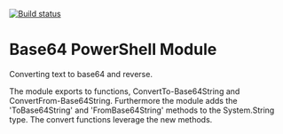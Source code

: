 [![Build status](https://ci.appveyor.com/api/projects/status/f3cl7slwdhpv573q?svg=true)](https://ci.appveyor.com/project/fpschultze/base64)

# Base64 PowerShell Module
Converting text to base64 and reverse.

The module exports to functions, ConvertTo-Base64String and ConvertFrom-Base64String.
Furthermore the module adds the 'ToBase64String' and 'FromBase64String' methods to the
System.String type. The convert functions leverage the new methods.